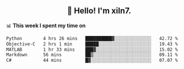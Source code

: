<h2 align="center">👋 Hello! I'm xiln7.</h2>

📊 **This week I spent my time on**
<!--START_SECTION:waka-->

```txt
Python        4 hrs 26 mins   ██████████▓░░░░░░░░░░░░░░   42.72 %
Objective-C   2 hrs 1 min     █████░░░░░░░░░░░░░░░░░░░░   19.43 %
MATLAB        1 hr 33 mins    ███▓░░░░░░░░░░░░░░░░░░░░░   15.02 %
Markdown      56 mins         ██▒░░░░░░░░░░░░░░░░░░░░░░   09.11 %
C#            44 mins         █▓░░░░░░░░░░░░░░░░░░░░░░░   07.07 %
```

<!--END_SECTION:waka-->


